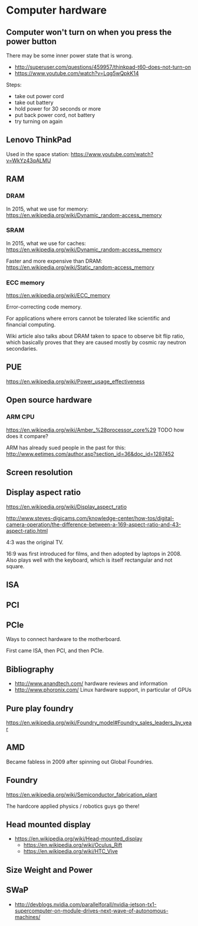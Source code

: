 # Computer hardware

## Computer won't turn on when you press the power button

There may be some inner power state that is wrong.

- <http://superuser.com/questions/459957/thinkpad-t60-does-not-turn-on>
- <https://www.youtube.com/watch?v=Lqg5wQpkK14>

Steps:

- take out power cord
- take out battery
- hold power for 30 seconds or more
- put back power cord, not battery
- try turning on again

## Lenovo ThinkPad

Used in the space station: <https://www.youtube.com/watch?v=WkYz43qALMU>

## RAM

### DRAM

In 2015, what we use for memory: https://en.wikipedia.org/wiki/Dynamic_random-access_memory

### SRAM

In 2015, what we use for caches: https://en.wikipedia.org/wiki/Dynamic_random-access_memory

Faster and more expensive than DRAM: https://en.wikipedia.org/wiki/Static_random-access_memory

### ECC memory

<https://en.wikipedia.org/wiki/ECC_memory>

Error-correcting code memory.

For applications where errors cannot be tolerated like scientific and financial computing.

Wiki article also talks about DRAM taken to space to observe bit flip ratio, which basically proves that they are caused mostly by cosmic ray neutron secondaries.

## PUE

<https://en.wikipedia.org/wiki/Power_usage_effectiveness>

## Open source hardware

### ARM CPU

https://en.wikipedia.org/wiki/Amber_%28processor_core%29 TODO how does it compare?

ARM has already sued people in the past for this: http://www.eetimes.com/author.asp?section_id=36&doc_id=1287452

## Screen resolution

## Display aspect ratio

https://en.wikipedia.org/wiki/Display_aspect_ratio

http://www.steves-digicams.com/knowledge-center/how-tos/digital-camera-operation/the-difference-between-a-169-aspect-ratio-and-43-aspect-ratio.html

4:3 was the original TV.

16:9 was first introduced for films, and then adopted by laptops in 2008. Also plays well with the keyboard, which is itself rectangular and not square.

## ISA

## PCI

## PCIe

Ways to connect hardware to the motherboard.

First came ISA, then PCI, and then PCIe.

## Bibliography

- http://www.anandtech.com/ hardware reviews and information
- http://www.phoronix.com/ Linux hardware support, in particular of GPUs

## Pure play foundry

https://en.wikipedia.org/wiki/Foundry_model#Foundry_sales_leaders_by_year

## AMD

Became fabless in 2009 after spinning out Global Foundries.

## Foundry

https://en.wikipedia.org/wiki/Semiconductor_fabrication_plant

The hardcore applied physics / robotics guys go there!

## Head mounted display

-   <https://en.wikipedia.org/wiki/Head-mounted_display>
    - <https://en.wikipedia.org/wiki/Oculus_Rift>
    - <https://en.wikipedia.org/wiki/HTC_Vive>

## Size Weight and Power

## SWaP

-   <http://devblogs.nvidia.com/parallelforall/nvidia-jetson-tx1-supercomputer-on-module-drives-next-wave-of-autonomous-machines/>
